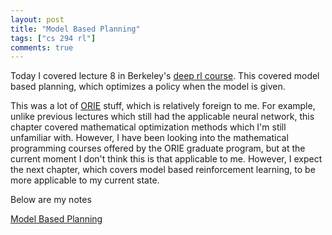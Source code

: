 ```yaml
---
layout: post
title: "Model Based Planning"
tags: ["cs 294 rl"]
comments: true
---
```


Today I covered lecture 8 in Berkeley's [deep rl course](http://rail.eecs.berkeley.edu/deeprlcourse-fa17/index.html). This covered model based planning, which optimizes a policy when the model is given. 

This was a lot of [ORIE](http://www.orie.cornell.edu/) stuff, which is relatively foreign to me. For example, unlike previous lectures which still had the applicable neural network, this chapter covered mathematical optimization methods which I'm still unfamiliar with. However, I have been looking into the mathematical programming courses offered by the ORIE graduate program, but at the current moment I don't think this is that applicable to me. However, I expect the next chapter, which covers model based reinforcement learning, to be more applicable to my current state.  

Below are my notes

[Model Based Planning](../pdfs/cs294/Model_Based_Planning.pdf)